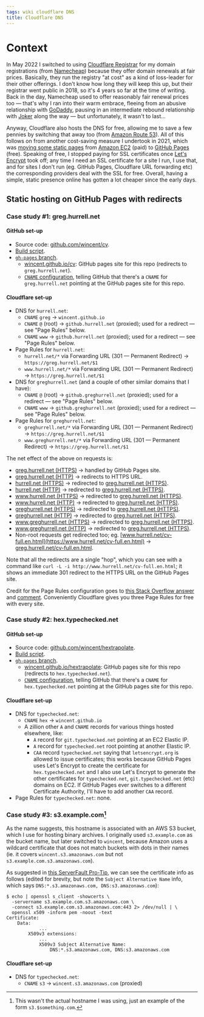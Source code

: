 ```yaml
---
tags: wiki cloudflare DNS
title: Cloudflare DNS
---
```


# Context

In May 2022 I switched to using [Cloudflare Registrar](https://blog.cloudflare.com/cloudflare-registrar/) for my domain registrations (from [Namecheap](https://www.namecheap.com/)) because they offer domain renewals at fair prices. Basically, they run the registry "at cost" as a kind of loss-leader for their other offerings. I don't know how long they will keep this up, but their registrar went public in 2018, so it's 4 years so far at the time of writing. Back in the day, Namecheap used to offer reasonably fair renewal prices too — that's why I ran into their warm embrace, fleeing from an abusive relationship with [GoDaddy](https://www.godaddy.com/), pausing in an intermediate rebound relationship with [Joker](https://joker.com/) along the way — but unfortunately, it wasn't to last...

Anyway, Cloudflare also hosts the DNS for free, allowing me to save a few pennies by switching that away too (from [Amazon Route 53](https://aws.amazon.com/route53/)). All of this follows on from another cost-saving measure I undertook in 2021, which was [moving some static pages](https://typechecked.net/blog/simplified-ansible-set-up) from [Amazon EC2](https://aws.amazon.com/ec2/) (paid) to [GitHub Pages](https://pages.github.com/) (free). Speaking of free, I stopped paying for SSL certificates once [Let's Encrypt](https://letsencrypt.org/) took off; any time I need an SSL certificate for a site I run, I use that, and for sites I don't run (eg. GitHub Pages, Cloudflare URL forwarding etc) the corresponding providers deal with the SSL for free. Overall, having a simple, static presence online has gotten a lot cheaper since the early days.

## Static hosting on GitHub Pages with redirects

### Case study #1: greg.hurrell.net

#### GitHub set-up

-   Source code: [github.com/wincent/cv](https://github.com/wincent/cv).
-   [Build script](https://github.com/wincent/cv/blob/main/scripts/publish).
-   [`gh-pages` branch](https://github.com/wincent/cv/tree/gh-pages).
    -   [wincent.github.io/cv](https://wincent.github.io/cv): GitHub pages site for this repo (redirects to `greg.hurrell.net`).
    -   [`CNAME` configuration](https://github.com/wincent/cv/blob/gh-pages/CNAME), telling GitHub that there's a `CNAME` for `greg.hurrell.net` pointing at the GitHub pages site for this repo.

#### Cloudflare set-up

-   DNS for `hurrell.net`:
    -   `CNAME` `greg` → `wincent.github.io`
    -   `CNAME` `@` (root) → `github.hurrell.net` (proxied); used for a redirect — see "Page Rules" below.
    -   `CNAME` `www` → `github.hurrell.net` (proxied); used for a redirect — see "Page Rules" below.
-   Page Rules for `hurrell.net`:
    -   `hurrell.net/*` via Forwarding URL (301 — Permanent Redirect) → `https://greg.hurrell.net/$1`
    -   `www.hurrell.net/*` via Forwarding URL (301 — Permanent Redirect) → `https://greg.hurrell.net/$1`
-   DNS for `greghurrell.net` (and a couple of other similar domains that I have):
    -   `CNAME` `@` (root) → `github.greghurrell.net` (proxied); used for a redirect — see "Page Rules" below.
    -   `CNAME` `www` → `github.greghurrell.net` (proxied); used for a redirect — see "Page Rules" below.
-   Page Rules for `greghurrell.net`:
    -   `greghurrell.net/*` via Forwarding URL (301 — Permanent Redirect) → `https://greg.hurrell.net/$1`
    -   `www.greghurrell.net/*` via Forwarding URL (301 — Permanent Redirect) → `https://greg.hurrell.net/$1`

The net effect of the above on requests is:

-   [greg.hurrell.net (HTTPS)](https://greg.hurrell.net/) → handled by GitHub Pages site.
-   [greg.hurrell.net (HTTP)](http://greg.hurrell.net/) → redirects to HTTPS URL.
-   [hurrell.net (HTTPS)](https://hurrell.net/) → redirected to [greg.hurrell.net (HTTPS)](https://greg.hurrell.net).
-   [hurrell.net (HTTP)](http://hurrell.net/) → redirected to [greg.hurrell.net (HTTPS)](https://greg.hurrell.net).
-   [www.hurrell.net (HTTPS)](https://www.hurrell.net/) → redirected to [greg.hurrell.net (HTTPS)](https://greg.hurrell.net).
-   [www.hurrell.net (HTTP)](http://www.hurrell.net/) → redirected to [greg.hurrell.net (HTTPS)](https://greg.hurrell.net).
-   [greghurrell.net (HTTPS)](https://greghurrell.net/) → redirected to [greg.hurrell.net (HTTPS)](https://greg.hurrell.net).
-   [greghurrell.net (HTTP)](http://greghurrell.net/) → redirected to [greg.hurrell.net (HTTPS)](https://greg.hurrell.net).
-   [www.greghurrell.net (HTTPS)](https://www.greghurrell.net/) → redirected to [greg.hurrell.net (HTTPS)](https://greg.hurrell.net).
-   [www.greghurrell.net (HTTP)](http://www.greghurrell.net/) → redirected to [greg.hurrell.net (HTTPS)](https://greg.hurrell.net).
-   Non-root requests get redirected too; eg. [www.hurrell.net/cv-full.en.html](https://www.hurrell.net/cv-full.en.html) → [greg.hurrell.net/cv-full.en.html](https://greg.hurrell.net/cv-full.en.html).

Note that all the redirects are a single "hop", which you can see with a command like `curl -L -i http://www.hurrell.net/cv-full.en.html`; it shows an immediate 301 redirect to the HTTPS URL on the GitHub Pages site.

Credit for the Page Rules configuration goes to [this Stack Overflow answer](https://stackoverflow.com/questions/55274360/cloudflare-redirect-domain) and [comment](https://stackoverflow.com/questions/55274360/cloudflare-redirect-domain#comment126284596_64796153). Conveniently Cloudflare gives you three Page Rules for free with every site.

### Case study #2: hex.typechecked.net

#### GitHub set-up

-   Source code: [github.com/wincent/hextrapolate](https://github.com/wincent/hextrapolate).
-   [Build script](https://github.com/wincent/hextrapolate/blob/main/publish.sh).
-   [`gh-pages` branch](https://github.com/wincent/hextrapolate/tree/gh-pages).
    -   [wincent.github.io/hextrapolate](https://wincent.github.io/hextrapolate): GitHub pages site for this repo (redirects to `hex.typechecked.net`).
    -   [`CNAME` configuration](https://github.com/wincent/hextrapolate/blob/gh-pages/CNAME), telling GitHub that there's a `CNAME` for `hex.typechecked.net` pointing at the GitHub pages site for this repo.

#### Cloudflare set-up

-   DNS for `typechecked.net`:
    -   `CNAME` `hex` → `wincent.github.io`
    -   A zillion other `A` and `CNAME` records for various things hosted elsewhere, like:
        -   `A` record for `git.typechecked.net` pointing at an EC2 Elastic IP.
        -   `A` record for `typechecked.net` root pointing at another Elastic IP.
        -   `CAA` record `typechecked.net` saying that `letsencrypt.org` is allowed to issue certificates; this works because GitHub Pages uses Let's Encrypt to create the certificate for `hex.typechecked.net` and I also use Let's Encrypt to generate the other certificates for `typechecked.net`, `git.typechecked.net` (etc) domains on EC2. If GitHub Pages ever switches to a different Certificate Authority, I'll have to add another `CAA` record.
-   Page Rules for `typechecked.net`: none.

### Case study #3: s3.example.com[^example]

[^example]: This wasn't the actual hostname I was using, just an example of the form `s3.$something.com`.

As the name suggests, this hostname is associated with an AWS S3 bucket, which I use for hosting binary archives. I originally used `s3.example.com` as the bucket name, but later switched to `wincent`, because Amazon uses a wildcard certificate that does not match buckets with dots in their names (ie. it covers `wincent.s3.amazonaws.com` but not `s3.example.com.s3.amazonaws.com`).

As suggested in [this ServerFault Pro-Tip](https://serverfault.com/a/661982), we can see the certificate info as follows (edited for brevity, but note the `Subject Alternative Name` info, which says `DNS:*.s3.amazonaws.com, DNS:s3.amazonaws.com`):

```shell
$ echo | openssl s_client -showcerts \
  -servername s3.example.com.s3.amazonaws.com \
  -connect s3.example.com.s3.amazonaws.com:443 2> /dev/null | \
  openssl x509 -inform pem -noout -text
Certificate:
    Data:
            ...
        X509v3 extensions:
            ...
            X509v3 Subject Alternative Name:
                DNS:*.s3.amazonaws.com, DNS:s3.amazonaws.com
```

#### Cloudflare set-up

-   DNS for `typechecked.net`:
    -   `CNAME` `s3` → `wincent.s3.amazonaws.com` (proxied)
